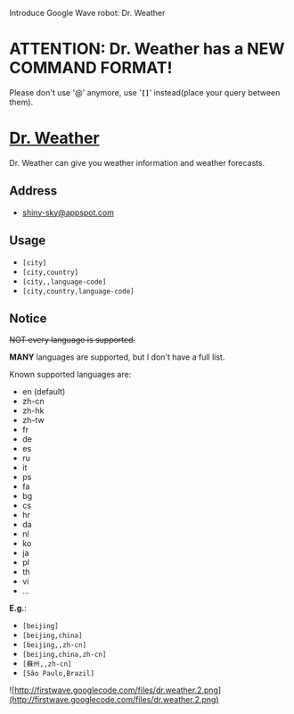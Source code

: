 Introduce Google Wave robot: Dr. Weather

# ATTENTION: Dr. Weather has a NEW COMMAND FORMAT! #

Please don't use '@' anymore, use '**`[]`**' instead(place your query between them).


# [Dr. Weather](http://wave-samples-gallery.appspot.com/about_app?app_id=10008) #

Dr. Weather can give you weather information and weather forecasts.


## Address ##
  * shiny-sky@appspot.com


## Usage ##
  * `[city]`
  * `[city,country]`
  * `[city,,language-code]`
  * `[city,country,language-code]`



## Notice ##

~~NOT every language is supported.~~

**MANY** languages are supported, but I don't have a full list.

Known supported languages are:
  * en (default)
  * zh-cn
  * zh-hk
  * zh-tw
  * fr
  * de
  * es
  * ru
  * it
  * ps
  * fa
  * bg
  * cs
  * hr
  * da
  * nl
  * ko
  * ja
  * pl
  * th
  * vi
  * ...


**E.g.**:
  * `[beijing]`
  * `[beijing,china]`
  * `[beijing,,zh-cn]`
  * `[beijing,china,zh-cn]`
  * `[蘇州,,zh-cn]`
  * `[São Paulo,Brazil]`

![http://firstwave.googlecode.com/files/dr.weather.2.png](http://firstwave.googlecode.com/files/dr.weather.2.png)